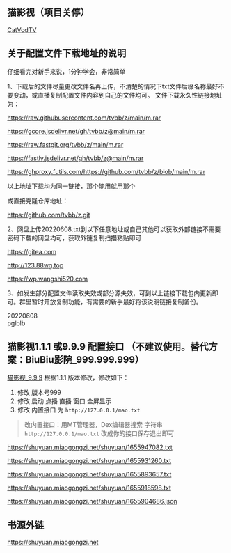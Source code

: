 ## 猫影视（项目关停）

[CatVodTV](https://github.com/CatVodTVOfficial/CatVodTVSpider "github 官仓")

## 关于配置文件下载地址的说明

仔细看完对新手来说，1分钟学会，非常简单

1、下载后的文件尽量更改文件名再上传，不清楚的情况下txt文件后缀名称最好不要变动，或直播复制配置文件内容到自己的文件均可。 文件下载永久性链接地址为：

https://raw.githubusercontent.com/tvbb/z/main/m.rar

https://gcore.jsdelivr.net/gh/tvbb/z@main/m.rar

https://raw.fastgit.org/tvbb/z/main/m.rar

https://fastly.jsdelivr.net/gh/tvbb/z@main/m.rar

https://ghproxy.futils.com/https://github.com/tvbb/z/blob/main/m.rar

以上地址下载均为同一链接，那个能用就用那个

或直接克隆仓库地址：

https://github.com/tvbb/z.git

2、网盘上传20220608.txt到以下任意地址或自己其他可以获取外部链接不需要密码下载的网盘均可，获取外链复制扫描粘贴即可

https://gitea.com

http://123.88wg.top

https://wp.wangshi520.com

3、如发生部分配置文件读取失效或部分源失效，可到以上链接下载包内更新即可。群里暂时开放复制功能，有需要的新手最好将该说明链接复制备份。

20220608  
pglblb

## 猫影视1.1.1 或9.9.9 配置接口 （不建议使用。替代方案：BiuBiu影院_999.999.999）

[猫影视_9.9.9](https://www.right.com.cn/forum/thread-7240318-1-1.html ) 根据1.1.1 版本修改，修改如下：  
1. 修改 版本号999  
1. 修改 启动 点播  直播  窗口 全屏显示  
1. 修改 内置接口 为 `http://127.0.0.1/mao.txt`  

>改内置接口：用MT管理器，Dex编辑器搜索 字符串 `http://127.0.0.1/mao.txt` 改成你的接口保存退出即可

https://shuyuan.miaogongzi.net/shuyuan/1655947082.txt

https://shuyuan.miaogongzi.net/shuyuan/1655931260.txt

https://shuyuan.miaogongzi.net/shuyuan/1655893657.txt

https://shuyuan.miaogongzi.net/shuyuan/1655918598.txt

https://shuyuan.miaogongzi.net/shuyuan/1655904686.json

## 书源外链

https://shuyuan.miaogongzi.net
